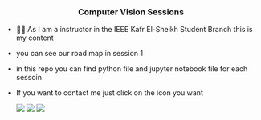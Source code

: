 <h3 align="center">
 Computer Vision Sessions
</h3>


- 👨‍💻 As I am a instructor in the IEEE Kafr El-Sheikh Student Branch this is my content
- you can see our road map in session 1 
- in this repo you can find python file and jupyter notebook file for each sessoin

- If you want to contact me just click on the icon you want

 
  <a href="https://www.linkedin.com/in/ahmed-fahmy-174191260/" target="_blank"><img src="https://img.shields.io/badge/-Ahmed%20Fahmy-0077B5?style=for-the-badge&logo=Linkedin&logoColor=white"/></a>
  <a href="https://t.me/A7medFahmy8" target="_blank"><img src="https://img.shields.io/badge/-ahmed%20fahmy-0077B5?style=for-the-badge&logo=Telegram&logoColor=white"/></a>
  <a href="https://www.facebook.com/A7medfahmy8" target="_blank"><img src="https://img.shields.io/badge/-ahmed%20fahmy-0077B5?style=for-the-badge&logo=facebook&logoColor=white"/></a>



